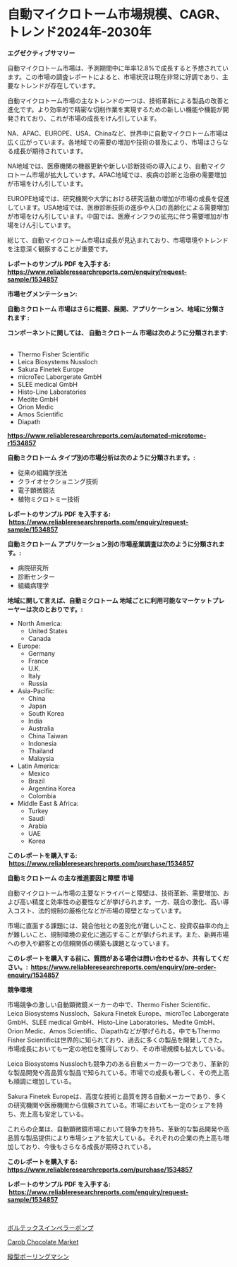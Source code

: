 <p><h1>自動マイクロトーム市場規模、CAGR、トレンド2024年-2030年</h1></p><p><strong>エグゼクティブサマリー</strong></p>
<p><p>自動マイクロトーム市場は、予測期間中に年率12.8%で成長すると予想されています。この市場の調査レポートによると、市場状況は現在非常に好調であり、主要なトレンドが存在しています。</p><p>自動マイクロトーム市場の主なトレンドの一つは、技術革新による製品の改善と進化です。より効率的で精密な切削作業を実現するための新しい機能や機能が開発されており、これが市場の成長をけん引しています。</p><p>NA、APAC、EUROPE、USA、Chinaなど、世界中に自動マイクロトーム市場は広く広がっています。各地域での需要の増加や技術の普及により、市場はさらなる成長が期待されています。</p><p>NA地域では、医療機関の機器更新や新しい診断技術の導入により、自動マイクロトーム市場が拡大しています。APAC地域では、疾病の診断と治療の需要増加が市場をけん引しています。</p><p>EUROPE地域では、研究機関や大学における研究活動の増加が市場の成長を促進しています。USA地域では、医療診断技術の進歩や人口の高齢化による需要増加が市場をけん引しています。中国では、医療インフラの拡充に伴う需要増加が市場をけん引しています。</p><p>総じて、自動マイクロトーム市場は成長が見込まれており、市場環境やトレンドを注意深く観察することが重要です。</p></p>
<p><strong>レポートのサンプル PDF を入手する: <a href="https://www.reliableresearchreports.com/enquiry/request-sample/1534857">https://www.reliableresearchreports.com/enquiry/request-sample/1534857</a></strong></p>
<p><strong>市場セグメンテーション:</strong></p>
<p><strong> 自動ミクロトーム 市場はさらに概要、展開、アプリケーション、地域に分類されます :</strong></p>
<p><strong>コンポーネントに関しては、 自動ミクロトーム 市場は次のように分類されます: &nbsp;</strong></p>
<p><ul><li>Thermo Fisher Scientific</li><li>Leica Biosystems Nussloch</li><li>Sakura Finetek Europe</li><li>microTec Laborgerate GmbH</li><li>SLEE medical GmbH</li><li>Histo-Line Laboratories</li><li>Medite GmbH</li><li>Orion Medic</li><li>Amos Scientific</li><li>Diapath</li></ul></p>
<p><strong><a href="https://www.reliableresearchreports.com/automated-microtome-r1534857">https://www.reliableresearchreports.com/automated-microtome-r1534857</a></strong></p>
<p><strong> 自動ミクロトーム タイプ別の市場分析は次のように分類されます。:</strong></p>
<p><ul><li>従来の組織学技法</li><li>クライオセクショニング技術</li><li>電子顕微鏡法</li><li>植物ミクロトミー技術</li></ul></p>
<p><strong>レポートのサンプル PDF を入手する: &nbsp;<a href="https://www.reliableresearchreports.com/enquiry/request-sample/1534857">https://www.reliableresearchreports.com/enquiry/request-sample/1534857</a></strong></p>
<p><strong> 自動ミクロトーム アプリケーション別の市場産業調査は次のように分類されます。:</strong></p>
<p><ul><li>病院研究所</li><li>診断センター</li><li>組織病理学</li></ul></p>
<p><strong>地域に関して言えば、自動ミクロトーム 地域ごとに利用可能なマーケットプレーヤーは次のとおりです。:</strong></p>
<p><ul>
    <li>
        North America:
        <ul>
            <li>United States</li>
            <li>Canada</li>
        </ul>
    </li>
    <li>
        Europe:
        <ul>
            <li>Germany</li>
            <li>France</li>
            <li>U.K.</li>
            <li>Italy</li>
            <li>Russia</li>
        </ul>
    </li>
    <li>
        Asia-Pacific:
        <ul>
            <li>China</li>
            <li>Japan</li>
            <li>South Korea</li>
            <li>India</li>
            <li>Australia</li>
            <li>China Taiwan</li>
            <li>Indonesia</li>
            <li>Thailand</li>
            <li>Malaysia</li>
        </ul>
    </li>
    <li>
        Latin America:
        <ul>
            <li>Mexico</li>
            <li>Brazil</li>
            <li>Argentina Korea</li>
            <li>Colombia</li>
        </ul>
    </li>
    <li>
        Middle East & Africa:
        <ul>
            <li>Turkey</li>
            <li>Saudi</li>
            <li>Arabia</li>
            <li>UAE</li>
            <li>Korea</li>
        </ul>
    </li>
    </ul></p>
<p><strong>このレポートを購入する: &nbsp;<a href="https://www.reliableresearchreports.com/purchase/1534857">https://www.reliableresearchreports.com/purchase/1534857</a></strong></p>
<p><strong>自動ミクロトーム の主な推進要因と障壁 市場</strong></p>
<p><p>自動マイクロトーム市場の主要なドライバーと障壁は、技術革新、需要増加、および高い精度と効率性の必要性などが挙げられます。一方、競合の激化、高い導入コスト、法的規制の厳格化などが市場の障壁となっています。</p><p>市場に直面する課題には、競合他社との差別化が難しいこと、投資収益率の向上が難しいこと、規制環境の変化に適応することが挙げられます。また、新興市場への参入や顧客との信頼関係の構築も課題となっています。</p></p>
<p><strong>このレポートを購入する前に、質問がある場合は問い合わせるか、共有してください。:&nbsp; <a href="https://www.reliableresearchreports.com/enquiry/pre-order-enquiry/1534857">https://www.reliableresearchreports.com/enquiry/pre-order-enquiry/1534857</a></strong></p>
<p><strong>競争環境</strong></p>
<p><p>市場競争の激しい自動顕微鏡メーカーの中で、Thermo Fisher Scientific、Leica Biosystems Nussloch、Sakura Finetek Europe、microTec Laborgerate GmbH、SLEE medical GmbH、Histo-Line Laboratories、Medite GmbH、Orion Medic、Amos Scientific、Diapathなどが挙げられる。中でもThermo Fisher Scientificは世界的に知られており、過去に多くの製品を開発してきた。市場成長においても一定の地位を獲得しており、その市場規模も拡大している。</p><p>Leica Biosystems Nusslochも競争力のある自動メーカーの一つであり、革新的な製品開発や高品質な製品で知られている。市場での成長も著しく、その売上高も順調に増加している。</p><p>Sakura Finetek Europeは、高度な技術と品質を誇る自動メーカーであり、多くの研究機関や医療機関から信頼されている。市場においても一定のシェアを持ち、売上高も安定している。</p><p>これらの企業は、自動顕微鏡市場において競争力を持ち、革新的な製品開発や高品質な製品提供により市場シェアを拡大している。それぞれの企業の売上高も増加しており、今後もさらなる成長が期待されている。</p></p>
<p><strong>このレポートを購入する: &nbsp; <a href="https://www.reliableresearchreports.com/purchase/1534857">https://www.reliableresearchreports.com/purchase/1534857</a></strong></p>
<p><strong>レポートのサンプル PDF を入手する: &nbsp;<a href="https://www.reliableresearchreports.com/enquiry/request-sample/1534857">https://www.reliableresearchreports.com/enquiry/request-sample/1534857</a></strong><strong></strong></p>
<p>&nbsp;</p>
<p><p><a href="https://github.com/joaejkdzgyljvo6/Market-Research-Report-List-1/blob/main/858151218258.md">ボルテックスインペラーポンプ</a></p><p><a href="https://github.com/RoccoManning/Market-Research-Report-List-4/blob/main/carob-chocolate-market.md">Carob Chocolate Market</a></p><p><a href="https://github.com/NashBeahan2023/Market-Research-Report-List-1/blob/main/805430618259.md">縦型ボーリングマシン</a></p></p>
